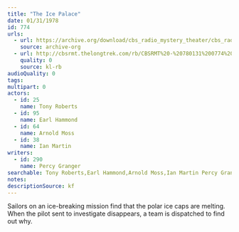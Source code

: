 ```yaml
---
title: "The Ice Palace"
date: 01/31/1978
id: 774
urls: 
  - url: https://archive.org/download/cbs_radio_mystery_theater/cbs_radio_mystery_theater-0751-0800.zip/cbs_radio_mystery_theater-0751-0800%2Fcbsrmt_0774_the_ice_palace.mp3
    source: archive-org
  - url: http://cbsrmt.thelongtrek.com/rb/CBSRMT%20-%20780131%200774%20The%20Ice%20Palace_WLNH-FM_rb_muffled2and3.mp3
    quality: 0
    source: kl-rb
audioQuality: 0
tags: 
multipart: 0
actors:  
  - id: 25
    name: Tony Roberts  
  - id: 95
    name: Earl Hammond  
  - id: 64
    name: Arnold Moss  
  - id: 38
    name: Ian Martin
writers:  
  - id: 290
    name: Percy Granger
searchable: Tony Roberts,Earl Hammond,Arnold Moss,Ian Martin Percy Granger
notes: 
descriptionSource: kf
---
```

Sailors on an ice-breaking mission find that the polar ice caps are melting. When the pilot sent to investigate disappears, a team is dispatched to find out why.